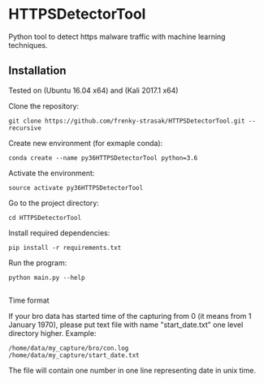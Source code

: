 # HTTPSDetectorTool
Python tool to detect https malware 
traffic with machine learning techniques.


## ****Installation****
Tested on (Ubuntu 16.04 x64) and (Kali 2017.1 x64) 

Clone the repository:
```
git clone https://github.com/frenky-strasak/HTTPSDetectorTool.git --recursive
```

Create new environment (for exmaple conda):
```
conda create --name py36HTTPSDetectorTool python=3.6
```

Activate the environment:
```
source activate py36HTTPSDetectorTool
```
Go to the project directory:
```
cd HTTPSDetectorTool
```
Install required dependencies:
```
pip install -r requirements.txt
```
Run the program:
```
python main.py --help 
```

## 
Time format

If your bro data has started time of the capturing from 0 (it means from 1 January 1970), please put text file 
with name "start_date.txt" one level directory higher. Example:
```
/home/data/my_capture/bro/con.log
/home/data/my_capture/start_date.txt
```
The file will contain one number in one line representing date in unix time.